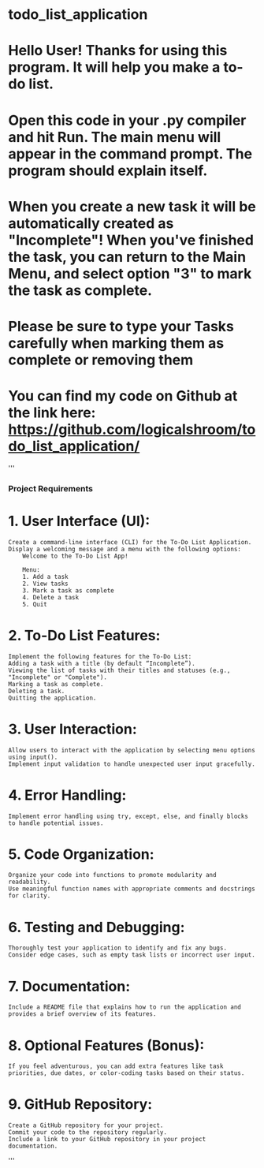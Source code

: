 # todo_list_application

# Hello User! Thanks for using this program. It will help you make a to-do list.

# Open this code in your .py compiler and hit Run. The main menu will appear in the command prompt. The program should explain itself.

# When you create a new task it will be automatically created as "Incomplete"! When you've finished the task, you can return to the Main Menu, and select option "3" to mark the task as complete.

# Please be sure to type your Tasks carefully when marking them as complete or removing them

# You can find my code on Github at the link here: https://github.com/logicalshroom/todo_list_application/

'''

### Project Requirements ###

# 1. User Interface (UI):
    Create a command-line interface (CLI) for the To-Do List Application.
    Display a welcoming message and a menu with the following options:
        Welcome to the To-Do List App!

        Menu:
        1. Add a task
        2. View tasks
        3. Mark a task as complete
        4. Delete a task
        5. Quit

# 2. To-Do List Features:
    Implement the following features for the To-Do List:
    Adding a task with a title (by default “Incomplete”).
    Viewing the list of tasks with their titles and statuses (e.g., "Incomplete" or "Complete").
    Marking a task as complete.
    Deleting a task.
    Quitting the application.

# 3. User Interaction:
    Allow users to interact with the application by selecting menu options using input().
    Implement input validation to handle unexpected user input gracefully.

# 4. Error Handling:
    Implement error handling using try, except, else, and finally blocks to handle potential issues.

# 5. Code Organization:
    Organize your code into functions to promote modularity and readability.
    Use meaningful function names with appropriate comments and docstrings for clarity.

# 6. Testing and Debugging:
    Thoroughly test your application to identify and fix any bugs.
    Consider edge cases, such as empty task lists or incorrect user input.

# 7. Documentation:
    Include a README file that explains how to run the application and provides a brief overview of its features.

# 8. Optional Features (Bonus):
    If you feel adventurous, you can add extra features like task priorities, due dates, or color-coding tasks based on their status.

# 9. GitHub Repository:
    Create a GitHub repository for your project.
    Commit your code to the repository regularly.
    Include a link to your GitHub repository in your project documentation.
'''
